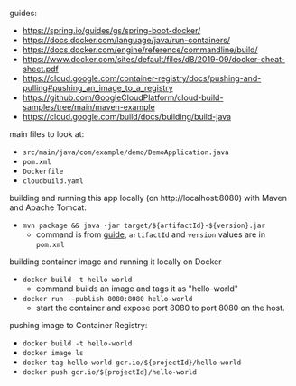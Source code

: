 guides:

- https://spring.io/guides/gs/spring-boot-docker/
- https://docs.docker.com/language/java/run-containers/
- https://docs.docker.com/engine/reference/commandline/build/
- https://www.docker.com/sites/default/files/d8/2019-09/docker-cheat-sheet.pdf
- https://cloud.google.com/container-registry/docs/pushing-and-pulling#pushing_an_image_to_a_registry
- https://github.com/GoogleCloudPlatform/cloud-build-samples/tree/main/maven-example
- https://cloud.google.com/build/docs/building/build-java

main files to look at:

- `src/main/java/com/example/demo/DemoApplication.java`
- `pom.xml`
- `Dockerfile`
- `cloudbuild.yaml`

building and running this app locally (on http://localhost:8080) with Maven and Apache Tomcat:

- `mvn package && java -jar target/${artifactId}-${version}.jar`
  - command is from [guide](https://spring.io/guides/gs/spring-boot-docker/), `artifactId` and `version` values are in `pom.xml`

building container image and running it locally on Docker

- `docker build -t hello-world`
  - command builds an image and tags it as "hello-world"
- `docker run --publish 8080:8080 hello-world`
  - start the container and expose port 8080 to port 8080 on the host.

pushing image to Container Registry:

- `docker build -t hello-world`
- `docker image ls`
- `docker tag hello-world gcr.io/${projectId}/hello-world`
- `docker push gcr.io/${projectId}/hello-world`
